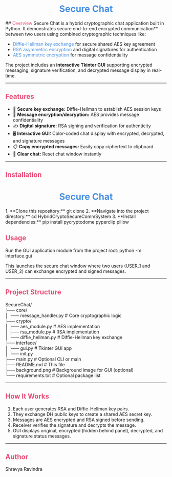 <h1 align="center" style="color: #4A90E2;">Secure Chat</h1>
## <span style="color:#E94E77;">Overview</span>
Secure Chat is a hybrid cryptographic chat application built in Python. It demonstrates secure end-to-end encrypted communication** between two users using combined cryptographic techniques like:

- <span style="color:#4A90E2;">Diffie-Hellman key exchange</span> for secure shared AES key agreement
- <span style="color:#4A90E2;">RSA asymmetric encryption</span> and digital signatures for authentication
- <span style="color:#4A90E2;">AES symmetric encryption</span> for message confidentiality

The project includes an **interactive Tkinter GUI** supporting encrypted messaging, signature verification, and decrypted message display in real-time.

---

## <span style="color:#E94E77;">Features</span>

- 🔐 **Secure key exchange:** Diffie-Hellman to establish AES session keys  
- 🔐 **Message encryption/decryption:** AES provides message confidentiality  
- ✍️ **Digital signature:** RSA signing and verification for authenticity  
- 🖥️ **Interactive GUI:** Color-coded chat display with encrypted, decrypted, and signature messages  
- 📋 **Copy encrypted messages:** Easily copy ciphertext to clipboard  
- 🧹 **Clear chat:** Reset chat window instantly  

---

## <span style="color:#E94E77;">Installation</span>
<h1 align="center" style="color: #4A90E2;">Secure Chat</h1>
1. **Clone this repository:**  git clone <repository-url>
2. **Navigate into the project directory:** cd HybridCryptoSecureCommSystem
3.  **Install dependencies:** pip install pycryptodome pyperclip pillow

## <span style="color:#E94E77;">Usage</span>

Run the GUI application module from the project root:
python -m interface.gui


This launches the secure chat window where two users (USER_1 and USER_2) can exchange encrypted and signed messages.

---

## <span style="color:#E94E77;">Project Structure</span>

SecureChat/     
├── core/    
│ └── message_handler.py # Core cryptographic logic    
├── crypto/     
│ ├── aes_module.py # AES implementation       
│ ├── rsa_module.py # RSA implementation    
│ └── diffie_hellman.py # Diffie-Hellman key exchange      
├── interface/       
│ ├── gui.py # Tkinter GUI app       
│ └── init.py     
├── main.py # Optional CLI or main     
├── README.md # This file      
├── background.png # Background image for GUI (optional)      
└── requirements.txt # Optional package list      


---

## <span style="color:#E94E77;">How It Works</span>

1. Each user generates RSA and Diffie-Hellman key pairs.  
2. They exchange DH public keys to create a shared AES secret key.  
3. Messages are AES encrypted and RSA signed before sending.  
4. Receiver verifies the signature and decrypts the message.  
5. GUI displays original, encrypted (hidden behind panel), decrypted, and signature status messages.

---

## <span style="color:#E94E77;">Author</span>
Shravya Ravindra





